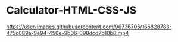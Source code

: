 # Calculator-HTML-CSS-JS

https://user-images.githubusercontent.com/96736705/165828783-475c089a-9e94-450e-9b06-098dcd7b10b8.mp4
